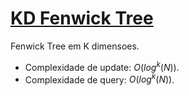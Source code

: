 
# [KD Fenwick Tree](kd_fenwick_tree.cpp)

<!-- DESCRIPTION -->
Fenwick Tree em K dimensoes.
<!-- DESCRIPTION -->

* Complexidade de update: $O(log^k(N))$.
* Complexidade de query: $O(log^k(N))$.